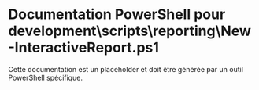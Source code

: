 # Documentation PowerShell pour development\scripts\reporting\New-InteractiveReport.ps1

Cette documentation est un placeholder et doit être générée par un outil PowerShell spécifique.
